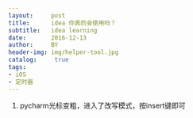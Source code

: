 ```yaml
---
layout:     post
title:      idea 你真的会使用吗？
subtitle:   idea learning
date:       2016-12-13
author:     BY
header-img: img/helper-tool.jpg
catalog: 	 true
tags:
- iOS
- 定时器
---
```



1. pycharm光标变粗，进入了改写模式，按insert键即可
